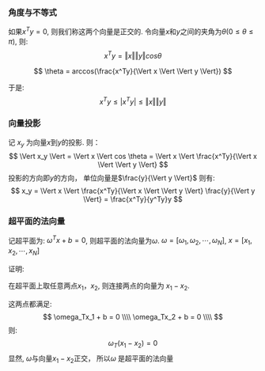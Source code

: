 
### 角度与不等式
如果$x^Ty = 0$, 则我们称这两个向量是正交的.
令向量$x$和$y$之间的夹角为$\theta (0 \leq \theta \leq \pi)$, 则:
$$
x^Ty = \Vert x \Vert \Vert y \Vert cos \theta
$$

$$
\theta = arccos(\frac{x^Ty}{\Vert x \Vert \Vert y \Vert})
$$

于是:
$$x^Ty \leq \vert x^Ty \vert \leq \Vert x \Vert \Vert y \Vert
$$

### 向量投影
记 $x_y$ 为向量$x$到$y$的投影. 则：
$$
\Vert x_y \Vert = \Vert x \Vert  cos \theta = \Vert x \Vert \frac{x^Ty}{\Vert x \Vert \Vert y \Vert}
$$
投影的方向即$y$的方向， 单位向量是$\frac{y}{\Vert y \Vert}$ 则有:
$$
x_y = \Vert x \Vert \frac{x^Ty}{\Vert x \Vert \Vert y \Vert} \frac{y}{\Vert y \Vert} = \frac{x^Ty}{y^Ty}y
$$

### 超平面的法向量
记超平面为: $\omega^Tx + b = 0$, 则超平面的法向量为$\omega$.  $\omega = [\omega_1, \omega_2, \cdots, \omega_N]$, $x = [x_1, x_2, \cdots, x_N]$

证明:

在超平面上取任意两点$x_1， x_2$, 则连接两点的向量为 $x_1 - x_2$.

这两点都满足:
$$
\omega_Tx_1 + b = 0  \\\\
\omega_Tx_2 + b = 0  \\\\
$$
则:
$$
\omega_T(x_1 - x_2) = 0
$$
显然, $\omega$与向量$x_1 - x_2$正交， 所以$\omega$ 是超平面的法向量





